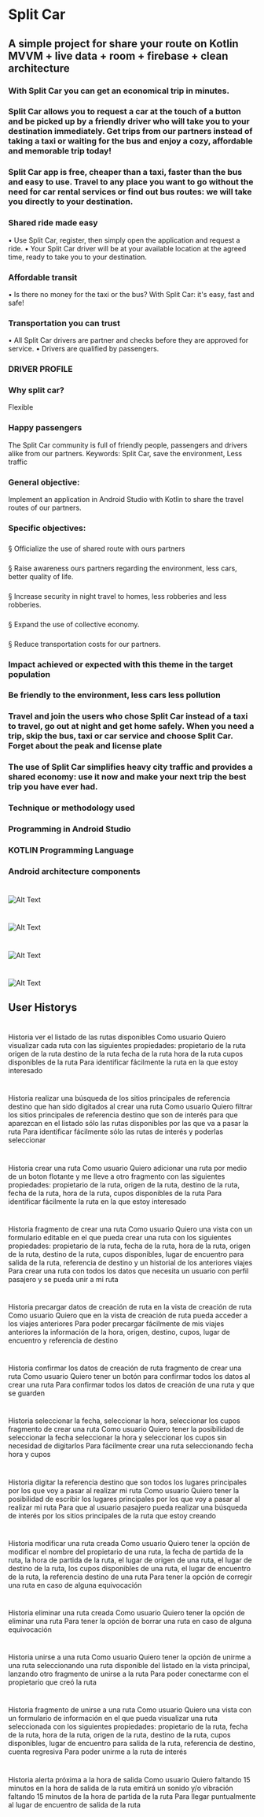 # Split Car
## A simple project for share your route on Kotlin MVVM + live data + room + firebase + clean architecture

### With Split Car you can get an economical trip in minutes.
### Split Car allows you to request a car at the touch of a button and be picked up by a friendly driver who will take you to your destination immediately. Get trips from our partners instead of taking a taxi or waiting for the bus and enjoy a cozy, affordable and memorable trip today!

### Split Car app is free, cheaper than a taxi, faster than the bus and easy to use. Travel to any place you want to go without the need for car rental services or find out bus routes: we will take you directly to your destination.

### Shared ride made easy
• Use Split Car, register, then simply open the application and request a ride.
• Your Split Car driver will be at your available location at the agreed time, ready to take you to your destination.
### Affordable transit
• Is there no money for the taxi or the bus? With Split Car: it's easy, fast and safe!
### Transportation you can trust
• All Split Car drivers are partner and checks before they are approved for service.
• Drivers are qualified by passengers.
### DRIVER PROFILE
### Why split car?
Flexible
### Happy passengers
The Split Car community is full of friendly people, passengers and drivers alike from our partners.
Keywords: Split Car, save the environment, Less traffic
### General objective:
Implement an application in Android Studio with Kotlin to share the travel routes of our partners.
### Specific objectives:
###
§ Officialize the use of shared route with ours partners
###
§ Raise awareness ours partners regarding the environment, less cars, better quality of life.
###
§ Increase security in night travel to homes, less robberies and less robberies.
###
§ Expand the use of collective economy.
###
§ Reduce transportation costs for our partners.
###
### Impact achieved or expected with this theme in the target population
### Be friendly to the environment, less cars less pollution
### Travel and join the users who chose Split Car instead of a taxi to travel, go out at night and get home safely. When you need a trip, skip the bus, taxi or car service and choose Split Car. Forget about the peak and license plate
### The use of Split Car simplifies heavy city traffic and provides a shared economy: use it now and make your next trip the best trip you have ever had.
### Technique or methodology used
### Programming in Android Studio
### KOTLIN Programming Language
### Android architecture components





#
![Alt Text](https://github.globant.com/storage/user/2520/files/6a729a80-ffe5-11e9-8fba-4e1c17b80845)
#
![Alt Text](https://github.globant.com/storage/user/2520/files/8b3af000-ffe5-11e9-8411-a986d572498a)
#
![Alt Text](https://github.globant.com/storage/user/2520/files/a148b080-ffe5-11e9-9597-6c877bc2d0a8)
#
![Alt Text](https://github.globant.com/storage/user/2520/files/cc330480-ffe5-11e9-9bba-8a70b0f7407d)


## User Historys

#
Historia ver el listado de las rutas disponibles
Como usuario
Quiero visualizar cada ruta con las siguientes propiedades: propietario de la ruta origen de la ruta destino de la ruta fecha de la ruta hora de la ruta cupos disponibles de la ruta
Para identificar fácilmente la ruta en la que estoy interesado

#
Historia realizar una búsqueda de los sitios principales de referencia destino que han sido digitados al crear una ruta
Como usuario
Quiero filtrar los sitios principales de referencia destino que son de interés para que aparezcan en el listado sólo las rutas disponibles por las que va a pasar la ruta
Para identificar fácilmente sólo las rutas de interés y poderlas seleccionar
#
Historia crear una ruta
Como usuario
Quiero adicionar una ruta por medio de un boton flotante y me lleve a otro fragmento con las siguientes propiedades: propietario de la ruta, origen de la ruta, destino de la ruta, fecha de la ruta, hora de la ruta, cupos disponibles de la ruta
Para identificar fácilmente la ruta en la que estoy interesado

#
Historia fragmento de crear una ruta
Como usuario
Quiero una vista con un formulario editable en el que pueda crear una ruta con los siguientes propiedades: propietario de la ruta, fecha de la ruta, hora de la ruta, origen de la ruta, destino de la ruta, cupos disponibles, lugar de encuentro para salida de la ruta, referencia de destino y un historial de los anteriores viajes
Para crear una ruta con todos los datos que necesita un usuario con perfil pasajero y se pueda unir a mi ruta
#
Historia precargar datos de creación de ruta en la vista de creación de ruta
Como usuario
Quiero que en la vista de creación de ruta pueda acceder a los viajes anteriores
Para poder precargar fácilmente de mis viajes anteriores la información de la hora, origen, destino, cupos, lugar de encuentro y referencia de destino
#
Historia confirmar los datos de creación de ruta fragmento de crear una ruta
Como usuario
Quiero tener un botón para confirmar todos los datos al crear una ruta
Para confirmar todos los datos de creación de una ruta y que se guarden
#
Historia seleccionar la fecha, seleccionar la hora, seleccionar los cupos fragmento de crear una ruta
Como usuario
Quiero tener la posibilidad de seleccionar la fecha seleccionar la hora y seleccionar los cupos sin necesidad de digitarlos
Para fácilmente crear una ruta seleccionando fecha hora y cupos
#
Historia digitar la referencia destino que son todos los lugares principales por los que voy a pasar al realizar mi ruta
Como usuario
Quiero tener la posibilidad de escribir los lugares principales por los que voy a pasar al realizar mi ruta
Para que al usuario pasajero pueda realizar una búsqueda de interés por los sitios principales de la ruta que estoy creando
#
Historia modificar una ruta creada
Como usuario
Quiero tener la opción de modificar el nombre del propietario de una ruta, la fecha de partida de la ruta, la hora de partida de la ruta, el lugar de origen de una ruta, el lugar de destino de la ruta, los cupos disponibles de una ruta, el lugar de encuentro de la ruta, la referencia destino de una ruta
Para tener la opción de corregir una ruta en caso de alguna equivocación
#
Historia eliminar una ruta creada
Como usuario
Quiero tener la opción de eliminar una ruta
Para tener la opción de borrar una ruta en caso de alguna equivocación
#
Historia unirse a una ruta
Como usuario
Quiero tener la opción de unirme a una ruta seleccionando una ruta disponible del listado en la vista principal, lanzando otro fragmento de unirse a la ruta
Para poder conectarme con el propietario que creó la ruta
#
Historia fragmento de unirse a una ruta
Como usuario
Quiero una vista con un formulario de información en el que pueda visualizar una ruta seleccionada con los siguientes propiedades: propietario de la ruta, fecha de la ruta, hora de la ruta, origen de la ruta, destino de la ruta, cupos disponibles, lugar de encuentro para salida de la ruta, referencia de destino, cuenta regresiva
Para poder unirme a la ruta de interés
#
Historia alerta próxima a la hora de salida
Como usuario
Quiero faltando 15 minutos en la hora de salida de la ruta emitirá un sonido y/o vibración faltando 15 minutos de la hora de partida de la ruta
Para llegar puntualmente al lugar de encuentro de salida de la ruta